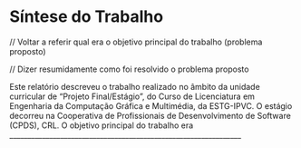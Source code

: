 
# Síntese do Trabalho

// Voltar a referir qual era o objetivo principal do trabalho (problema proposto)&#x20;

// Dizer resumidamente como foi resolvido o problema proposto

Este relatório descreveu o trabalho realizado no âmbito da unidade curricular de “Projeto Final/Estágio”, do Curso de Licenciatura em Engenharia da Computação Gráfica e Multimédia, da ESTG-IPVC. O estágio decorreu na Cooperativa de Profissionais de Desenvolvimento de Software (CPDS), CRL. O objetivo principal do trabalho era \_\_\_\_\_\_\_\_\_\_\_\_\_\_\_\_\_\_\_\_\_\_\_\_\_\_\_\_\_\_\_\_\_\_\_\_\_\_\_\_\_\_\_\_\_\_\_\_\_\_\_\_\_\_\_\_\_\_\_\_\_\_\_\_
